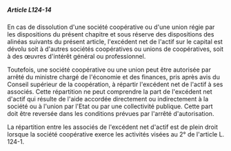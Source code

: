 ##### Article L124-14

En cas de dissolution d'une société coopérative ou d'une union régie par les dispositions du présent chapitre et sous réserve des dispositions des alinéas suivants du présent article, l'excédent net de l'actif sur le capital est dévolu soit à d'autres sociétés coopératives ou unions de coopératives, soit à des œuvres d'intérêt général ou professionnel.

Toutefois, une société coopérative ou une union peut être autorisée par arrêté du ministre chargé de l'économie et des finances, pris après avis du Conseil supérieur de la coopération, à répartir l'excédent net de l'actif à ses associés. Cette répartition ne peut comprendre la part de l'excédent net d'actif qui résulte de l'aide accordée directement ou indirectement à la société ou à l'union par l'Etat ou par une collectivité publique. Cette part doit être reversée dans les conditions prévues par l'arrêté d'autorisation.

La répartition entre les associés de l'excédent net d'actif est de plein droit lorsque la société coopérative exerce les activités visées au 2° de l'article L. 124-1.

